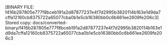 [BINARY FILE: f416b287805e777f8bceb191a2d87877237e4f7d2995b3820114b163e1d9da7cffa12160cb8375722a65077cba0b1e5cb16380bb0c6b661ee2609fe206c3]
Stored copy: docs/converted-binary/f416b287805e777f8bceb191a2d87877237e4f7d2995b3820114b163e1d9da7cffa12160cb8375722a65077cba0b1e5cb16380bb0c6b661ee2609fe206c3

